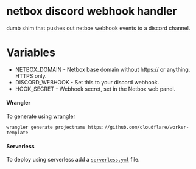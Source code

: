 # netbox discord webhook handler
dumb shim that pushes out netbox webhook events to a discord channel.

# Variables
* NETBOX_DOMAIN - Netbox base domain without https:// or anything. HTTPS only.
* DISCORD_WEBHOOK - Set this to your discord webhook.
* HOOK_SECRET - Webhook secret, set in the Netbox web panel.

#### Wrangler

To generate using [wrangler](https://github.com/cloudflare/wrangler)

```
wrangler generate projectname https://github.com/cloudflare/worker-template
```

#### Serverless

To deploy using serverless add a [`serverless.yml`](https://serverless.com/framework/docs/providers/cloudflare/) file.
